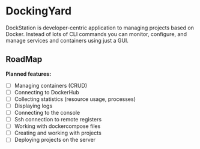# DockingYard
DockStation is developer-centric application to managing projects based on Docker. Instead of lots of CLI commands you can monitor, configure, and manage services and containers using just a GUI.


## RoadMap

**Planned features:**

- [ ] Managing containers (CRUD)
- [ ] Connecting to DockerHub 
- [ ] Collecting statistics (resource usage, processes)
- [ ] Displaying logs
- [ ] Connecting to the console
- [ ] Ssh connection to remote registers
- [ ] Working with dockercompose files
- [ ] Creating and working with projects
- [ ] Deploying projects on the server
